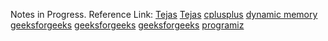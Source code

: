 Notes in Progress. 
Reference Link: [Tejas](https://github.com/TejasViswa/PIC10B_Disc1B_Disc2B/blob/main/Week_5/Memory_Management.md) [Tejas](https://github.com/TejasViswa/PIC10B_Disc1B_Disc2B/blob/main/Week_6/Theory.md)
[cplusplus](https://cplusplus.com/doc/tutorial/dynamic/) [dynamic memory](https://www.tutorialspoint.com/cplusplus/cpp_dynamic_memory.htm) [geeksforgeeks](https://www.geeksforgeeks.org/new-and-delete-operators-in-cpp-for-dynamic-memory/) 
[geeksforgeeks](https://www.geeksforgeeks.org/difference-between-static-and-dynamic-memory-allocation-in-c/?ref=rp) [geeksforgeeks](https://www.geeksforgeeks.org/what-is-dynamic-memory-allocation/?ref=rp)
[programiz](https://www.programiz.com/cpp-programming/memory-management)
